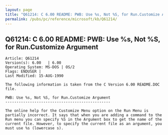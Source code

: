 ```yaml
---
layout: page
title: "Q61214: C 6.00 README: PWB: Use %s, Not %S, for Run.Customize Argument"
permalink: /pubs/pc/reference/microsoft/kb/Q61214/
---
```


## Q61214: C 6.00 README: PWB: Use %s, Not %S, for Run.Customize Argument

	Article: Q61214
	Version(s): 6.00   | 6.00
	Operating System: MS-DOS | OS/2
	Flags: ENDUSER |
	Last Modified: 15-AUG-1990
	
	The following information is taken from the C Version 6.00 README.DOC
	file.
	
	PWB: Use %s, Not %S, for Run.Customize Argument
	-----------------------------------------------
	
	The online help for the Customize Menu option on the Run Menu is
	partially incorrect. It says that when you are adding a command to the
	Run menu you can specify %S in the Argument box to get the name of the
	current file. However, to specify the current file as an argument, you
	must use %s (lowercase s).
